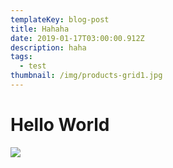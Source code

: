 ```yaml
---
templateKey: blog-post
title: Hahaha
date: 2019-01-17T03:00:00.912Z
description: haha
tags:
  - test
thumbnail: /img/products-grid1.jpg
---
```

# Hello World

![](/img/products-grid2.jpg)
